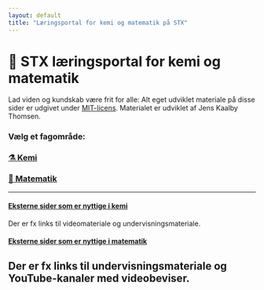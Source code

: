 ```yaml
---
layout: default
title: "Læringsportal for kemi og matematik på STX"
---
```


# 📘 STX læringsportal for kemi og matematik

Lad viden og kundskab være frit for alle: Alt eget udviklet materiale på disse sider er udgivet under [MIT-licens](https://opensource.org/licenses/MIT). Materialet er udviklet af Jens Kaalby Thomsen.

### Vælg et fagområde:

###  [⚗️ Kemi](./Kemi/index.html)
###  [📐 Matematik](./matematik/index.html)

--- 

#### [Eksterne sider som er nyttige i kemi](./ekst_kem/index.md) 
Der er fx links til videomateriale og undervisningsmateriale. 

#### [Eksterne sider som er nyttige i matematik](./ekst_mat/index.md)
Der er fx links til undervisningsmateriale og YouTube-kanaler med videobeviser.
---







